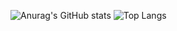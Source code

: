 ![Anurag's GitHub stats](https://github-readme-stats.vercel.app/api?username=zMatty282&theme=tokyonight)
![Top Langs](https://github-readme-stats.vercel.app/api/top-langs/?username=zMatty282&theme=tokyonight)

